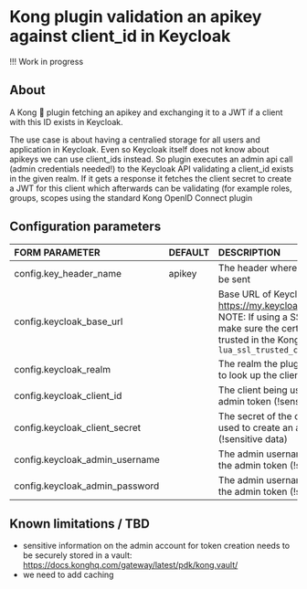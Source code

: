 # Kong plugin validation an apikey against client_id in Keycloak

!!! Work in progress

## About

A Kong 🦍 plugin fetching an apikey and exchanging it to a JWT if a client with this ID exists in Keycloak.

The use case is about having a centralied storage for all users and application in Keycloak. Even so Keycloak itself does not know about apikeys we can use client_ids instead. So plugin executes an admin api call (admin credentials needed!) to the Keycloak API validating a client_id exists in the given realm. If it gets a response it fetches the client secret to create a JWT for this client which afterwards can be validating (for example roles, groups, scopes using the standard Kong OpenID Connect plugin

## Configuration parameters
|FORM PARAMETER|DEFAULT|DESCRIPTION|
|:----|:------|:------|
|config.key_header_name|apikey|The header where the apikey will be sent|
|config.keycloak_base_url||Base URL of Keycloak like https://my.keycloak.example.com. NOTE: If using a SSL endpoint make sure the certificate is trusted in the Kong setting `lua_ssl_trusted_certificate`|
|config.keycloak_realm||The realm the plugin should use to look up the client|
|config.keycloak_client_id||The client being used to create an admin token (!sensitive data)|
|config.keycloak_client_secret||The secret of the client being used to create an admin token (!sensitive data)|
|config.keycloak_admin_username||The admin username to create the admin token (!sensitive data)|
|config.keycloak_admin_password||The admin username to create the admin token (!sensitive data)|

## Known limitations / TBD

* sensitive information on the admin account for token creation needs to be securely stored in a vault: https://docs.konghq.com/gateway/latest/pdk/kong.vault/
* we need to add caching
